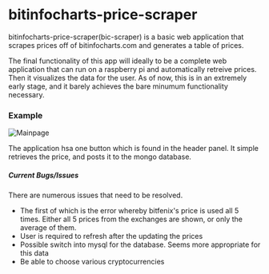 # bitinfocharts-price-scraper

bitinfocharts-price-scraper(bic-scraper) is a basic web application that scrapes prices off of bitinfocharts.com and generates a table of prices. 

The final functionality of this app will ideally to be a complete web application that can run on a raspberry pi and automatically retreive prices. Then it visualizes the data for the user. As of now, this is in an extremely early stage, and it barely achieves the bare minumum functionality necessary. 

### Example

![Mainpage](https://raw.githubusercontent.com/ryanmdo/bitinfocharts-price-scraper/master/github-images/mainpage.png)

The application hsa one button which is found in the header panel. It simple retrieves the price, and posts it to the mongo database.


##### Current Bugs/Issues

There are numerous issues that need to be resolved.
  - The first of which is the error whereby bitfenix's price is used all 5 times. Either all 5 prices from the exchanges are shown, or only the average of them.
  - User is required to refresh after the updating the prices
  - Possible switch into mysql for the database. Seems more appropriate for this data
  - Be able to choose various cryptocurrencies